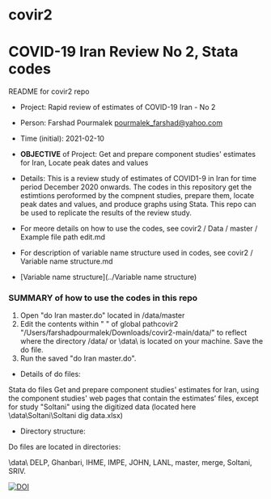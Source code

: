 # covir2

# COVID-19 Iran Review No 2, Stata codes



README for covir2 repo

* Project: Rapid review of estimates of COVID-19 Iran - No 2
* Person: Farshad Pourmalek pourmalek_farshad@yahoo.com
* Time (initial): 2021-02-10
* **OBJECTIVE** of Project: Get and prepare component studies' estimates for Iran, Locate peak dates and values

* Details: This is a review study of estimates of COVID1-9 in Iran for time period December 2020 onwards. The codes in this repository get the estimtions peroformed by the compnent studies, prepare them, locate peak dates and values, and produce graphs using Stata. This repo can be used to replicate the results of the review study. 


* For meore details on how to use the codes, see covir2 / Data / master / Example file path edit.md

* For description of variable name structure used in codes, see covir2 / Variable name structure.md

* [Variable name structure](../Variable name structure)




### SUMMARY of how to use the codes in this repo

1. Open "do Iran master.do" located in /data/master
2. Edit the contents within " " of 
global pathcovir2 "/Users/farshadpourmalek/Downloads/covir2-main/data/"
to reflect where the directory /data/ or \data\ is located on your machine. Save the do file. 
3. Run the saved "do Iran master.do". 


* Details of do files:

Stata do files Get and prepare component studies' estimates for Iran, using the component studies' web pages that contain the estimates’ files, except for study "Soltani" using the digitized data (located here \data\Soltani\Soltani dig data.xlsx)


* Directory structure:

Do files are located in directories: 

\data\ DELP, Ghanbari, IHME, IMPE, JOHN, LANL, master, merge, Soltani, SRIV.








[![DOI](https://zenodo.org/badge/344389637.svg)](https://zenodo.org/badge/latestdoi/344389637)




